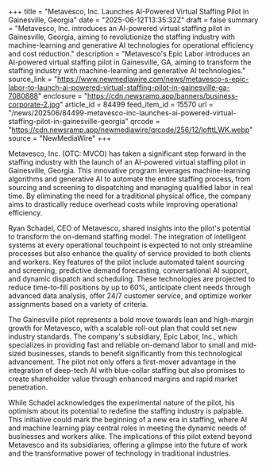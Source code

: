 +++
title = "Metavesco, Inc. Launches AI-Powered Virtual Staffing Pilot in Gainesville, Georgia"
date = "2025-06-12T13:35:32Z"
draft = false
summary = "Metavesco, Inc. introduces an AI-powered virtual staffing pilot in Gainesville, Georgia, aiming to revolutionize the staffing industry with machine-learning and generative AI technologies for operational efficiency and cost reduction."
description = "Metavesco's Epic Labor introduces an AI-powered virtual staffing pilot in Gainesville, GA, aiming to transform the staffing industry with machine-learning and generative AI technologies."
source_link = "https://www.newmediawire.com/news/metavesco-s-epic-labor-to-launch-ai-powered-virtual-staffing-pilot-in-gainesville-ga-7080888"
enclosure = "https://cdn.newsramp.app/banners/business-corporate-2.jpg"
article_id = 84499
feed_item_id = 15570
url = "/news/202506/84499-metavesco-inc-launches-ai-powered-virtual-staffing-pilot-in-gainesville-georgia"
qrcode = "https://cdn.newsramp.app/newmediawire/qrcode/256/12/lofttLWK.webp"
source = "NewMediaWire"
+++

<p>Metavesco, Inc. (OTC: MVCO) has taken a significant step forward in the staffing industry with the launch of an AI-powered virtual staffing pilot in Gainesville, Georgia. This innovative program leverages machine-learning algorithms and generative AI to automate the entire staffing process, from sourcing and screening to dispatching and managing qualified labor in real time. By eliminating the need for a traditional physical office, the company aims to drastically reduce overhead costs while improving operational efficiency.</p><p>Ryan Schadel, CEO of Metavesco, shared insights into the pilot's potential to transform the on-demand staffing model. The integration of intelligent systems at every operational touchpoint is expected to not only streamline processes but also enhance the quality of service provided to both clients and workers. Key features of the pilot include automated talent sourcing and screening, predictive demand forecasting, conversational AI support, and dynamic dispatch and scheduling. These technologies are projected to reduce time-to-fill positions by up to 60%, anticipate client needs through advanced data analysis, offer 24/7 customer service, and optimize worker assignments based on a variety of criteria.</p><p>The Gainesville pilot represents a bold move towards lean and high-margin growth for Metavesco, with a scalable roll-out plan that could set new industry standards. The company's subsidiary, Epic Labor, Inc., which specializes in providing fast and reliable on-demand labor to small and mid-sized businesses, stands to benefit significantly from this technological advancement. The pilot not only offers a first-mover advantage in the integration of deep-tech AI with blue-collar staffing but also promises to create shareholder value through enhanced margins and rapid market penetration.</p><p>While Schadel acknowledges the experimental nature of the pilot, his optimism about its potential to redefine the staffing industry is palpable. This initiative could mark the beginning of a new era in staffing, where AI and machine learning play central roles in meeting the dynamic needs of businesses and workers alike. The implications of this pilot extend beyond Metavesco and its subsidiaries, offering a glimpse into the future of work and the transformative power of technology in traditional industries.</p>